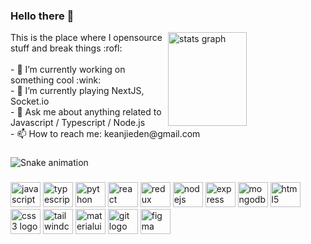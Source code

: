 ### Hello there 👋


<img width="50%" align="right" src="https://github-readme-stats.vercel.app/api?hide_title=false&hide_rank=false&show_icons=true&include_all_commits=true&count_private=true&disable_animations=false&theme=dracula&locale=en&hide_border=false&username=Keeeyaan" height="150" alt="stats graph"  />



<p align="left">This is the place where I opensource stuff and break things :rofl:<br><br>- 🔭 I’m currently working on something cool :wink:<br>- 🌱 I’m currently playing NextJS, Socket.io <br>- 💬 Ask me about anything related to Javascript / Typescript / Node.js<br>- 📫 How to reach me: keanjieden@gmail.com</p>

###

<img href="https://raw.githubusercontent.com/Keeeyaan/Keeeyaan/blob/output/snake.svg" alt="Snake animation" />

###

<div align="left">
  <img src="https://cdn.jsdelivr.net/gh/devicons/devicon/icons/javascript/javascript-original.svg" height="40" width="48" alt="javascript logo"  />
  <img src="https://cdn.jsdelivr.net/gh/devicons/devicon/icons/typescript/typescript-plain.svg" height="40" width="48" alt="typescript logo"  />
  <img src="https://cdn.jsdelivr.net/gh/devicons/devicon/icons/python/python-original.svg" height="40" width="48" alt="python logo"  />
  <img src="https://cdn.jsdelivr.net/gh/devicons/devicon/icons/react/react-original.svg" height="40" width="48" alt="react logo"  />
  <img src="https://cdn.jsdelivr.net/gh/devicons/devicon/icons/redux/redux-original.svg" height="40" width="48" alt="redux logo"  />
  <img src="https://cdn.jsdelivr.net/gh/devicons/devicon/icons/nodejs/nodejs-original.svg" height="40" width="48" alt="nodejs logo"  />
  <img src="https://cdn.jsdelivr.net/gh/devicons/devicon/icons/express/express-original.svg" height="40" width="48" alt="express logo"  />
  <img src="https://cdn.jsdelivr.net/gh/devicons/devicon/icons/mongodb/mongodb-original.svg" height="40" width="48" alt="mongodb logo"  />
  <img src="https://cdn.jsdelivr.net/gh/devicons/devicon/icons/html5/html5-original.svg" height="40" width="48" alt="html5 logo"  />
  <img src="https://cdn.jsdelivr.net/gh/devicons/devicon/icons/css3/css3-original.svg" height="40" width="48" alt="css3 logo"  />
  <img src="https://cdn.jsdelivr.net/gh/devicons/devicon/icons/tailwindcss/tailwindcss-original-wordmark.svg" height="40" width="48" alt="tailwindcss logo"  />
  <img src="https://cdn.jsdelivr.net/gh/devicons/devicon/icons/materialui/materialui-original.svg" height="40" width="48" alt="materialui logo"  />
  <img src="https://cdn.jsdelivr.net/gh/devicons/devicon/icons/git/git-original.svg" height="40" width="48" alt="git logo"  />
  <img src="https://cdn.jsdelivr.net/gh/devicons/devicon/icons/figma/figma-original.svg" height="40" width="48" alt="figma logo"  />
</div>

###
